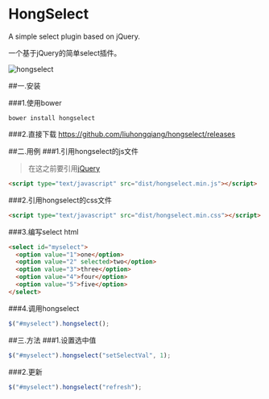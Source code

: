 HongSelect
=======
A simple select plugin based on jQuery.

一个基于jQuery的简单select插件。

![hongselect](http://www.smallyard.cn/img/hongselect.png)

##一.安装

###1.使用bower
```shell
bower install hongselect
```

###2.直接下载
https://github.com/liuhongqiang/hongselect/releases

##二.用例
###1.引用hongselect的js文件
>在这之前要引用[jQuery](http://jquery.com/)

```html
<script type="text/javascript" src="dist/hongselect.min.js"></script>
```
###2.引用hongselect的css文件
```html
<script type="text/javascript" src="dist/hongselect.min.css"></script>
```
###3.编写select html
```html
<select id="myselect">
  <option value="1">one</option>
  <option value="2" selected>two</option>
  <option value="3">three</option>
  <option value="4">four</option>
  <option value="5">five</option>
</select>
```
###4.调用hongselect
```javascript
$("#myselect").hongselect();
```
##三.方法
###1.设置选中值
```javascript
$("#myselect").hongselect("setSelectVal", 1);
```
###2.更新
```javascript
$("#myselect").hongselect("refresh");
```




